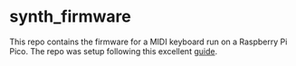 # synth_firmware

This repo contains the firmware for a MIDI keyboard run on a Raspberry Pi Pico. The repo was setup following this excellent [guide](https://www.hannobraun.com/getting-started/).